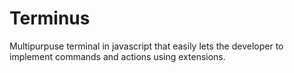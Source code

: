 # Terminus
Multipurpuse terminal in javascript that easily lets the developer to implement commands and actions using extensions.
